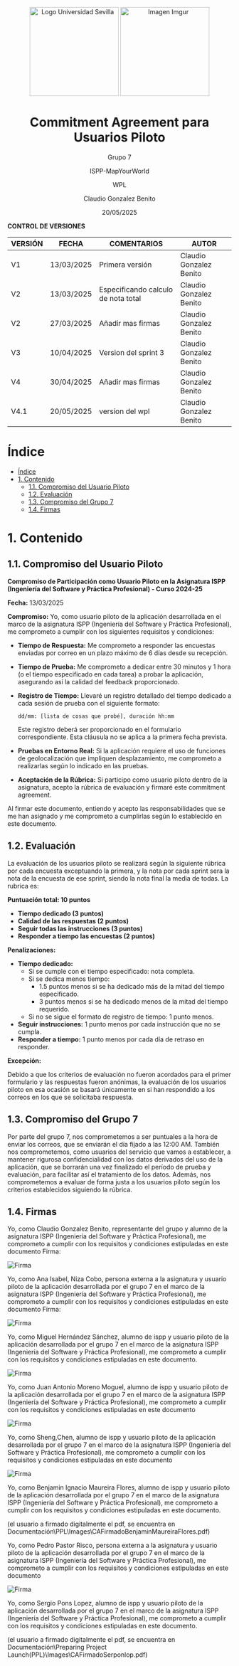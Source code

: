 <p align="center">
  <img src="https://www.ucm.es/al-acmes/file/logo-universidad-sevilla/?ver" alt="Logo Universidad Sevilla" width="200" height="200">
  <img src="https://i.imgur.com/vlzkG4H.png" alt="Imagen Imgur" width="auto" height="200">
</p>

<h1 align="center">Commitment Agreement para Usuarios Piloto</h1>

<p align="center">
    Grupo 7
</p>
<p align="center">
    ISPP-MapYourWorld
</p>
<p align="center">
    WPL
</p>
<p align="center">
    Claudio Gonzalez Benito
</p>
<p align="center">
    20/05/2025
</p>

**CONTROL DE VERSIONES**

| VERSIÓN | FECHA     | COMENTARIOS              | AUTOR              |
|---------|-----------|--------------------------|--------------------|
| V1      | 13/03/2025| Primera versión          | Claudio Gonzalez Benito |
| V2      | 13/03/2025| Especificando calculo de nota total         | Claudio Gonzalez Benito |
| V2      | 27/03/2025| Añadir mas firmas         | Claudio Gonzalez Benito |
| V3      | 10/04/2025| Version del sprint 3         | Claudio Gonzalez Benito |
| V4      | 30/04/2025| Añadir mas firmas         | Claudio Gonzalez Benito |
| V4.1      | 20/05/2025| version del wpl         | Claudio Gonzalez Benito |

<!-- omit in toc--> 
# Índice

- [Índice](#índice)
- [1. Contenido](#1-contenido)
  - [1.1. Compromiso del Usuario Piloto](#11-compromiso-del-usuario-piloto)
  - [1.2. Evaluación](#12-evaluación)
  - [1.3. Compromiso del Grupo 7](#13-compromiso-del-grupo-7)
  - [1.4. Firmas](#14-firmas)

# 1. Contenido

## 1.1. Compromiso del Usuario Piloto

**Compromiso de Participación como Usuario Piloto en la Asignatura ISPP (Ingeniería del Software y Práctica Profesional) - Curso 2024-25**

**Fecha:** 13/03/2025

**Compromiso:** Yo, como usuario piloto de la aplicación desarrollada en el marco de la asignatura ISPP (Ingeniería del Software y Práctica Profesional), me comprometo a cumplir con los siguientes requisitos y condiciones:

- **Tiempo de Respuesta:** Me comprometo a responder las encuestas enviadas por correo en un plazo máximo de 6 días desde su recepción.
- **Tiempo de Prueba:** Me comprometo a dedicar entre 30 minutos y 1 hora (o el tiempo especificado en cada tarea) a probar la aplicación, asegurando así la calidad del feedback proporcionado.
- **Registro de Tiempo:** Llevaré un registro detallado del tiempo dedicado a cada sesión de prueba con el siguiente formato:
  
  ```
  dd/mm: [lista de cosas que probé], duración hh:mm
  ```
  
  Este registro deberá ser proporcionado en el formulario correspondiente. Esta cláusula no se aplica a la primera fecha prevista.
- **Pruebas en Entorno Real:** Si la aplicación requiere el uso de funciones de geolocalización que impliquen desplazamiento, me comprometo a realizarlas según lo indicado en las pruebas.
- **Aceptación de la Rúbrica:** Si participo como usuario piloto dentro de la asignatura, acepto la rúbrica de evaluación y firmaré este commitment agreement.

Al firmar este documento, entiendo y acepto las responsabilidades que se me han asignado y me comprometo a cumplirlas según lo establecido en este documento.

## 1.2. Evaluación

La evaluación de los usuarios piloto se realizará según la siguiente rúbrica por cada encuesta exceptuando la primera, y la nota por cada sprint sera la nota de la encuesta de ese sprint, siendo la nota final la media de todas. La rubrica es:

**Puntuación total: 10 puntos**

- **Tiempo dedicado (3 puntos)**
- **Calidad de las respuestas (2 puntos)**
- **Seguir todas las instrucciones (3 puntos)**
- **Responder a tiempo las encuestas (2 puntos)**

**Penalizaciones:**

- **Tiempo dedicado:**
  - Si se cumple con el tiempo especificado: nota completa.
  - Si se dedica menos tiempo:
    - 1.5 puntos menos si se ha dedicado más de la mitad del tiempo especificado.
    - 3 puntos menos si se ha dedicado menos de la mitad del tiempo requerido.
  - Si no se sigue el formato de registro de tiempo: 1 punto menos.
- **Seguir instrucciones:** 1 punto menos por cada instrucción que no se cumpla.
- **Responder a tiempo:** 1 punto menos por cada día de retraso en responder.

**Excepción:**

Debido a que los criterios de evaluación no fueron acordados para el primer formulario y las respuestas fueron anónimas, la evaluación de los usuarios piloto en esa ocasión se basará únicamente en si han respondido a los correos en los que se solicitaba respuesta.

## 1.3. Compromiso del Grupo 7

Por parte del grupo 7, nos comprometemos a ser puntuales a la hora de enviar los correos, que se enviarán el día fijado a las 12:00 AM. También nos comprometemos, como usuarios del servicio que vamos a establecer, a mantener rigurosa confidencialidad con los datos derivados del uso de la aplicación, que se borrarán una vez finalizado el período de prueba y evaluación, para facilitar así el tratamiento de los datos. Además, nos comprometemos a evaluar de forma justa a los usuarios piloto según los criterios establecidos siguiendo la rúbrica.

## 1.4. Firmas

Yo, como Claudio Gonzalez Benito, representante del grupo y alumno de la asignatura ISPP (Ingeniería del Software y Práctica Profesional), me comprometo a cumplir con los requisitos y condiciones estipuladas en este documento
Firma:


![Firma](./Images/FirmaClaudioPiloto.png)


Yo, como Ana Isabel, Niza Cobo, persona externa a la asignatura y usuario piloto de la aplicación desarrollada por el grupo 7 en el marco de la asignatura ISPP (Ingeniería del Software y Práctica Profesional), me comprometo a cumplir con los requisitos y condiciones estipuladas en este documento
Firma:


![Firma](./Images/AnaNizaFirma.jpg)


Yo, como Miguel Hernández Sánchez, alumno de ispp y usuario piloto de
la aplicación desarrollada por el grupo 7 en el marco de la asignatura
ISPP (Ingeniería del Software y Práctica Profesional), me comprometo a
cumplir con los requisitos y condiciones estipuladas en este
documento.


![Firma](./Images/MiguelHernandezFirma.png)


Yo, como Juan Antonio Moreno Moguel, alumno de ispp y usuario piloto de la aplicación desarrollada por el grupo 7 en el marco de la asignatura ISPP (Ingeniería del Software y Práctica Profesional), me comprometo a cumplir con los requisitos y condiciones estipuladas en este documento


![Firma](./Images/JuanAntonioMorenoFirma.png)

Yo, como Sheng,Chen, alumno de ispp y usuario piloto de la aplicación desarrollada por el grupo 7 en el marco de la asignatura ISPP (Ingeniería del Software y Práctica Profesional), me comprometo a cumplir con los requisitos y condiciones estipuladas en este documento

![Firma](./Images/shengChenFirma.png)

Yo, como Benjamin Ignacio Maureira Flores, alumno de ispp y usuario piloto de la aplicación desarrollada por el grupo 7 en el marco de la asignatura ISPP (Ingeniería del Software y Práctica Profesional), me comprometo a cumplir con los requisitos y condiciones estipuladas en este documento.

(el usuario a firmado digitalmente el pdf, se encuentra en Documentación\PPL\Images\CAFirmadoBenjaminMaureiraFlores.pdf)

Yo, como Pedro Pastor Risco, persona externa a la asignatura y usuario piloto de la aplicación desarrollada por el grupo 7 en el marco de la asignatura ISPP (Ingeniería del Software y Práctica Profesional), me comprometo a cumplir con los requisitos y condiciones estipuladas en este documento

![Firma](./Images/firmaPedroPastorRisco.png)

Yo, como Sergio Pons Lopez, alumno de ispp y usuario piloto de la aplicación desarrollada por el grupo 7 en el marco de la asignatura ISPP (Ingeniería del Software y Práctica Profesional), me comprometo a cumplir con los requisitos y condiciones estipuladas en este documento.

(el usuario a firmado digitalmente el pdf, se encuentra en Documentación\Preparing Project Launch(PPL)\Images\CAFirmadoSerponlop.pdf)
